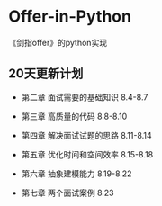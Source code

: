 # Offer-in-Python

《剑指offer》的python实现

## 20天更新计划

* 第二章 面试需要的基础知识 8.4-8.7

* 第三章 高质量的代码 8.8-8.10

* 第四章 解决面试试题的思路 8.11-8.14

* 第五章 优化时间和空间效率 8.15-8.18

* 第六章 抽象建模能力 8.19-8.22

* 第七章 两个面试案例 8.23

